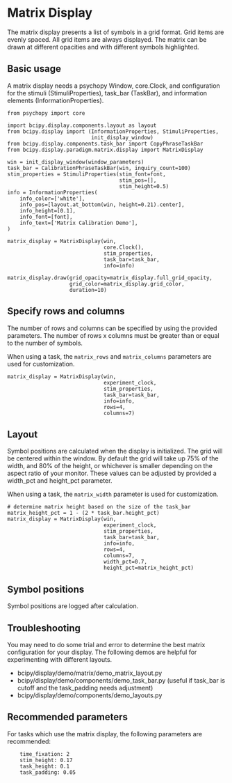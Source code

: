 # Matrix Display

The matrix display presents a list of symbols in a grid format. Grid items are evenly spaced. All grid items are always displayed. The matrix can be drawn at different opacities and with different symbols highlighted.

## Basic usage

A matrix display needs a psychopy Window, core.Clock, and configuration for the stimuli (StimuliProperties), task_bar (TaskBar), and information elements (InformationProperties).

```
from psychopy import core

import bcipy.display.components.layout as layout
from bcipy.display import (InformationProperties, StimuliProperties,
                           init_display_window)
from bcipy.display.components.task_bar import CopyPhraseTaskBar
from bcipy.display.paradigm.matrix.display import MatrixDisplay

win = init_display_window(window_parameters)
task_bar = CalibrationPhraseTaskBar(win, inquiry_count=100)
stim_properties = StimuliProperties(stim_font=font,
                                    stim_pos=[],
                                    stim_height=0.5)
info = InformationProperties(
    info_color=['white'],
    info_pos=[layout.at_bottom(win, height=0.21).center],
    info_height=[0.1],
    info_font=[font],
    info_text=['Matrix Calibration Demo'],
)

matrix_display = MatrixDisplay(win,
                               core.Clock(),
                               stim_properties,
                               task_bar=task_bar,
                               info=info)

matrix_display.draw(grid_opacity=matrix_display.full_grid_opacity,
                    grid_color=matrix_display.grid_color,
                    duration=10)
```

## Specify rows and columns

The number of rows and columns can be specified by using the provided parameters. The number of rows x columns must be greater than or equal to the number of symbols.

When using a task, the `matrix_rows` and `matrix_columns` parameters are used for customization.

```
matrix_display = MatrixDisplay(win,
                               experiment_clock,
                               stim_properties,
                               task_bar=task_bar,
                               info=info,
                               rows=4,
                               columns=7)
```


## Layout

Symbol positions are calculated when the display is initialized. The grid will be centered within the window. By default the grid will take up 75% of the width, and 80% of the height, or whichever is smaller depending on the aspect ratio of your monitor. These values can be adjusted by provided a width_pct and height_pct parameter.

When using a task, the `matrix_width` parameter is used for customization.

```
# determine matrix height based on the size of the task_bar
matrix_height_pct = 1 - (2 * task_bar.height_pct)
matrix_display = MatrixDisplay(win,
                               experiment_clock,
                               stim_properties,
                               task_bar=task_bar,
                               info=info,
                               rows=4,
                               columns=7,
                               width_pct=0.7,
                               height_pct=matrix_height_pct)
```

## Symbol positions

Symbol positions are logged after calculation.

## Troubleshooting

You may need to do some trial and error to determine the best matrix configuration for your display. The following demos are helpful for experimenting with different layouts.

* bcipy/display/demo/matrix/demo_matrix_layout.py
* bcipy/display/demo/components/demo_task_bar.py (useful if task_bar is cutoff and the task_padding needs adjustment)
* bcipy/display/demo/components/demo_layouts.py


## Recommended parameters

For tasks which use the matrix display, the following parameters are recommended:

```
    time_fixation: 2
    stim_height: 0.17
    task_height: 0.1
    task_padding: 0.05
```